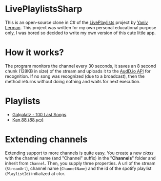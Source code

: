 # LivePlaylistsSharp
This is an open-source clone in C# of the [LivePlaylists](https://www.facebook.com/LivePlaylists) project by [Yaniv Lerman](https://www.facebook.com/yaniv.lerman). This project was written for my own personal educational purpose only, I was bored so decided to write my own version of this cute little app.

# How it works?
The program monitors the channel every 30 seconds, it saves an 8 second chunk (128KB in size) of the stream and uploads it to the [AudD.io API](https://docs.audd.io/#recognize) for recognition. If no song was recognized (due to a broadcast), then the method returns without doing nothing and waits for next execution.

# Playlists
- [Galgalatz - 100 Last Songs](https://open.spotify.com/playlist/5mLHWcR8C3ObKYdKxTyzyY?si=7bbc1536145c40f0)
- [Kan 88 (כאן 88)](https://open.spotify.com/playlist/3SpUq03whlfRMwEHMRulNy?si=a8a4e73a2de84977)

# Extending channels
Extending support to more channels is quite easy. You create a new *class* with the channel name (and "Channel" suffix) in the "**Channels**" folder and inherit from `Channel`. Then, you supply three properties. A url of the stream (`StreamUrl`), channel name (`ChannelName`) and the id of the spotify playlist (`PlaylistId`) initialized at ctor.
